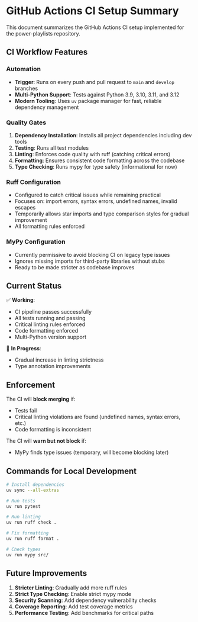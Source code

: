 # GitHub Actions CI Setup Summary

This document summarizes the GitHub Actions CI setup implemented for the power-playlists repository.

## CI Workflow Features

### Automation
- **Trigger**: Runs on every push and pull request to `main` and `develop` branches
- **Multi-Python Support**: Tests against Python 3.9, 3.10, 3.11, and 3.12
- **Modern Tooling**: Uses `uv` package manager for fast, reliable dependency management

### Quality Gates

1. **Dependency Installation**: Installs all project dependencies including dev tools
2. **Testing**: Runs all test modules
3. **Linting**: Enforces code quality with ruff (catching critical errors)
4. **Formatting**: Ensures consistent code formatting across the codebase
5. **Type Checking**: Runs mypy for type safety (informational for now)

### Ruff Configuration
- Configured to catch critical issues while remaining practical
- Focuses on: import errors, syntax errors, undefined names, invalid escapes
- Temporarily allows star imports and type comparison styles for gradual improvement
- All formatting rules enforced

### MyPy Configuration  
- Currently permissive to avoid blocking CI on legacy type issues
- Ignores missing imports for third-party libraries without stubs
- Ready to be made stricter as codebase improves

## Current Status

✅ **Working**: 
- CI pipeline passes successfully
- All tests running and passing
- Critical linting rules enforced
- Code formatting enforced
- Multi-Python version support

🔄 **In Progress**:
- Gradual increase in linting strictness
- Type annotation improvements

## Enforcement

The CI will **block merging** if:
- Tests fail
- Critical linting violations are found (undefined names, syntax errors, etc.)
- Code formatting is inconsistent

The CI will **warn but not block** if:
- MyPy finds type issues (temporary, will become blocking later)

## Commands for Local Development

```bash
# Install dependencies
uv sync --all-extras

# Run tests
uv run pytest

# Run linting
uv run ruff check .

# Fix formatting
uv run ruff format .

# Check types
uv run mypy src/
```

## Future Improvements

1. **Stricter Linting**: Gradually add more ruff rules
2. **Strict Type Checking**: Enable strict mypy mode
3. **Security Scanning**: Add dependency vulnerability checks
4. **Coverage Reporting**: Add test coverage metrics
5. **Performance Testing**: Add benchmarks for critical paths